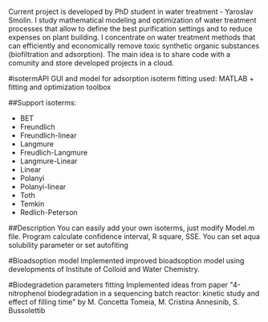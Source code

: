Current project is developed by PhD student in water treatment - Yaroslav Smolin. I study mathematical modeling and optimization of water treatment processes that allow to define the best purification settings and to reduce expenses on plant building. I concentrate on water treatment methods that can efficiently and economically remove toxic synthetic organic substances (biofiltration and
adsorption).
The main idea is to share code with a comunity and store developed projects in a cloud.

#isotermAPI
GUI and model for adsorption isoterm fitting
used: MATLAB + fitting and optimization toolbox

##Support isoterms:
* BET
* Freundlich
* Freundlich-linear
* Langmure
* Freudlich-Langmure
* Langmure-Linear
* Linear
* Polanyi
* Polanyi-linear
* Toth
* Temkin
* Redlich-Peterson

##Description
You can easily add your own isoterms, just modify Model.m file.
Program calculate confidence interval, R square, SSE.
You can set aqua solubility parameter or set autofiting

#Bioadsoption model
Implemented improved bioadsoption model using developments of Institute of Colloid and Water Chemistry.

#Biodegradetion parameters fitting
Implemented ideas from paper "4-nitrophenol biodegradation in a sequencing batch reactor:
kinetic study and effect of filling time" by M. Concetta Tomeia, M. Cristina Annesinib, S. Bussolettib
